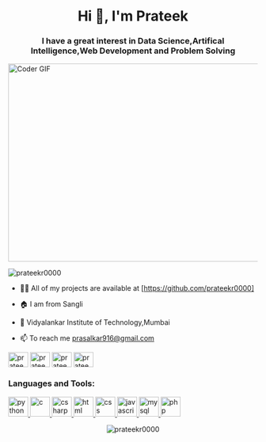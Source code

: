 <h1 align="center">Hi 👋, I'm Prateek</h1>
<h3 align="center">I have a great interest in Data Science,Artifical Intelligence,Web Development and Problem Solving</h3>

<img src="https://media.giphy.com/media/SWoSkN6DxTszqIKEqv/giphy.gif" alt="Coder GIF" width="700" height="400">

<p align="left">
  <img src="https://komarev.com/ghpvc/?username=prateekr0000&label=Profile%20views&color=0e75b6&style=flat" alt="prateekr0000" /> </p>

- 👨‍💻 All of my projects are available at [https://github.com/prateekr0000]

- 🏠 I am from Sangli

- 🏫 Vidyalankar Institute of Technology,Mumbai

- 📫 To reach me prasalkar916@gmail.com

<p align="left">
  <a href="https://www.linkedin.com/in/prateek-rasalkar-54653421b/" target="blank"><img align="center" src="https://cdn.jsdelivr.net/npm/simple-icons@3.0.1/icons/linkedin.svg" alt="prateekr0000" height="30" width="40" /></a>
<a href="https://www.facebook.com/prateek.rasalkar.3" target="blank"><img align="center" src="https://cdn.jsdelivr.net/npm/simple-icons@3.13.0/icons/facebook.svg" alt="prateekr0000" height="30" width="40" /></a>
<a href="https://www.instagram.com/prateek_rasalkar/" target="blank"><img align="center" src="https://cdn.jsdelivr.net/npm/simple-icons@3.13.0/icons/instagram.svg" alt="prateekr0000" height="30" width="40" /></a>
  <a href="https://www.snapchat.com/add/prateek_150902?share_id=jYy0FeszcZ8&locale=en-US" target="blank"><img align="center" src="https://cdn.jsdelivr.net/npm/simple-icons@3.13.0/icons/snapchat.svg" alt="prateekr0000" height="30" width="40" /></a>
</p>


<h3 align="left">Languages and Tools:</h3>
<p align="left">
    <a href="https://www.python.org" target="_blank"> <img src="https://cdn.jsdelivr.net/npm/simple-icons@3.13.0/icons/python.svg" alt="python" width="40" height="40"/> </a>
      <a href="https://www.cprogramming.com/" target="_blank"> <img src="https://cdn.jsdelivr.net/npm/simple-icons@3.13.0/icons/c.svg" alt="c" width="40" height="40"/> </a>
      <a href="https://en.wikipedia.org/wiki/C_Sharp_(programming_language)" target="_blank"> <img src="https://cdn.jsdelivr.net/npm/simple-icons@3.13.0/icons/csharp.svg" alt="csharp" width="40" height="40"/> </a>
    <a href="https://html.com/" target="_blank"> <img src="https://cdn.jsdelivr.net/npm/simple-icons@3.13.0/icons/html5.svg" alt="html" width="40" height="40"/> </a>
    <a href="https://web.dev/learn/css/" target="_blank"> <img src="https://cdn.jsdelivr.net/npm/simple-icons@3.13.0/icons/css3.svg" alt="css" width="40" height="40"/> </a>
    <a href="https://www.javascript.com/" target="_blank"> <img src="https://cdn.jsdelivr.net/npm/simple-icons@3.13.0/icons/javascript.svg" alt="javascript" width="40" height="40"/> </a>
    <a href="https://www.mysql.com/" target="_blank"> <img src="https://cdn.jsdelivr.net/npm/simple-icons@3.13.0/icons/mysql.svg" alt="mysql" width="40" height="40"/> </a>
    <a href="https://www.php.net/" target="_blank"> <img src="https://cdn.jsdelivr.net/npm/simple-icons@3.13.0/icons/php.svg" alt="php" width="40" height="40"/> </a>
    </p>

 

<p align="center">
  <img src=https://github-readme-stats.vercel.app/api?username=prateekr0000&show_icons=true alt=prateekr0000 />
</p>
